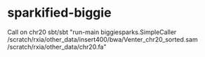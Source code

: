 sparkified-biggie
=================
Call on chr20
sbt/sbt "run-main biggiesparks.SimpleCaller /scratch/rxia/other_data/insert400/bwa/Venter_chr20_sorted.sam /scratch/rxia/other_data/chr20.fa"
